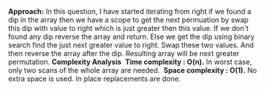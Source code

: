 **Approach:** In this question, I have started iterating from right if we found a dip in the array then we have a scope to get the next permuation by swap this dip with value to right which is just greater then this value. If we don't found any dip reverse the array and return.
Else we get the dip using binary search find the just next greater value to right. Swap these two values. And then reverse the array after the dip. Resulting array will be next greater permutation.
​
**Complexity Analysis**
​
**Time complexity : O(n).** In worst case, only two scans of the whole array are needed.
​
**Space complexity : O(1).** No extra space is used. In place replacements are done.